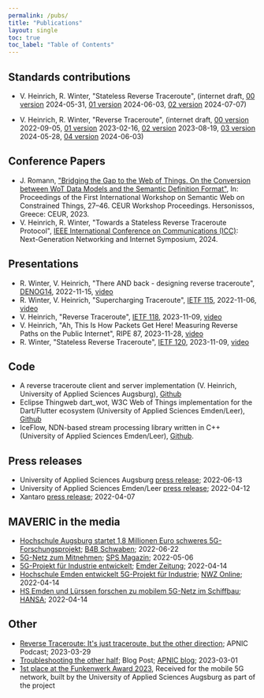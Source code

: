 ```yaml
---
permalink: /pubs/
title: "Publications"
layout: single
toc: true
toc_label: "Table of Contents"
---
```


## Standards contributions

* V. Heinrich, R. Winter, "Stateless Reverse Traceroute", 
(internet draft,  [00 version](https://datatracker.ietf.org/doc/html/draft-heiwin-intarea-reverse-traceroute-stateless-00) 2024-05-31,
[01 version](https://datatracker.ietf.org/doc/html/draft-heiwin-intarea-reverse-traceroute-stateless-01) 2024-06-03,
[02 version](https://datatracker.ietf.org/doc/html/draft-heiwin-intarea-reverse-traceroute-stateless-02) 2024-07-07)

* V. Heinrich, R. Winter, "Reverse Traceroute", 
(internet draft, [00 version](https://datatracker.ietf.org/doc/html/draft-heiwin-intarea-reverse-traceroute-00) 2022-09-05,
[01 version](https://datatracker.ietf.org/doc/html/draft-heiwin-intarea-reverse-traceroute-01) 2023-02-16,
[02 version](https://datatracker.ietf.org/doc/html/draft-heiwin-intarea-reverse-traceroute-02) 2023-08-19,
[03 version](https://datatracker.ietf.org/doc/html/draft-heiwin-intarea-reverse-traceroute-03) 2024-05-28,
[04 version](https://datatracker.ietf.org/doc/html/draft-heiwin-intarea-reverse-traceroute-04) 2024-06-03)

## Conference Papers

* J. Romann, ["Bridging the Gap to the Web of Things. On the Conversion between WoT Data Models and the Semantic Definition Format"](https://ceur-ws.org/Vol-3412/#paper3), In: Proceedings of the First International Workshop on Semantic Web on Constrained Things, 27–46. CEUR Workshop Proceedings. Hersonissos, Greece: CEUR, 2023.
* V. Heinrich, R. Winter, "Towards a Stateless Reverse Traceroute Protocol", [IEEE International Conference on Communications (ICC)](https://icc2024.ieee-icc.org/): Next-Generation Networking and Internet Symposium, 2024.

## Presentations

* R. Winter, V. Heinrich, "There AND back - designing reverse traceroute", [DENOG14](https://www.denog.de/de/meetings/denog14/index.html), 2022-11-15, [video](https://www.youtube.com/watch?v=Y7NtqLEtgjU)
* R. Winter, V. Heinrich, "Supercharging Traceroute", [IETF 115](https://datatracker.ietf.org/meeting/115/materials/slides-115-hotrfc-sessa-5-supercharging-traceroute), 2022-11-06, [video](https://www.youtube.com/watch?v=j0TLYpvK4NQ&t=1460s)
* V. Heinrich, "Reverse Traceroute", [IETF 118](https://datatracker.ietf.org/meeting/118/materials/slides-118-intarea-reverse-traceroute), 2023-11-09, [video](https://youtu.be/w7K_BT1UB1Q?feature=shared&t=2660)
* V. Heinrich, "Ah, This Is How Packets Get Here! Measuring Reverse Paths on the Public Internet", RIPE 87, 2023-11-28, [video](https://ripe87.ripe.net/archives/video/1173/)
* R. Winter, "Stateless Reverse Traceroute", [IETF 120](https://datatracker.ietf.org/meeting/120/materials/slides-120-intarea-stateless-reverse-traceroute), 2023-11-09, [video](https://www.youtube.com/watch?v=OGE5onPY7NM&t=2507s)

## Code

* A reverse traceroute client and server implementation (V. Heinrich, University of Applied Sciences Augsburg), [Github](https://github.com/hsanet/reverse-traceroute)
* Eclipse Thingweb dart_wot, W3C Web of Things implementation for the Dart/Flutter ecosystem (University of Applied Sciences Emden/Leer), [Github](https://github.com/eclipse-thingweb/dart_wot)
* IceFlow, NDN-based stream processing library written in C++ (University of Applied Sciences Emden/Leer), [Github](https://github.com/hsel-netsys/iceflow).

## Press releases

* University of Applied Sciences Augsburg [press release](/assets/pdf/HSA_PM_BMWK-Projekt_MAVERIC.pdf); 2022-06-13
* University of Applied Sciences Emden/Leer [press release](https://www.hs-emden-leer.de/en/generic-pages/article?tx_news_pi1%5Baction%5D=detail&tx_news_pi1%5Bcontroller%5D=News&tx_news_pi1%5Bnews%5D=5761&cHash=6b9f34a3f835e83149b4bf6577154fb9); 2022-04-12
* Xantaro [press release](https://www.xantaro.net/bmwk-projekt-maveric-fuer-erleichterten-einsatz-von-5g-im-unternehmensnetz/); 2022-04-07

## MAVERIC in the media

* [Hochschule Augsburg startet 1,8 Millionen Euro schweres 5G-Forschungsprojekt](https://www.b4bschwaben.de/b4b-nachrichten/augsburg_artikel,-hochschule-augsburg-startet-18-millionen-euro-schweres-5gforschungsprojekt-_arid,267327.html); [B4B Schwaben](https://www.b4bschwaben.de/); 2022-06-22
* [5G-Netz zum Mitnehmen](https://www.sps-magazin.de/wireless-mobilfunk/5g-netz-zum-mitnehmen/); [SPS Magazin](https://www.sps-magazin.de); 2022-05-06
* [5G-Projekt für Industrie entwickelt](/assets/pdf/2022-04-14_Emder_Zeitung_-_14-04-2022_print.pdf); [Emder Zeitung](https://www.emderzeitung.de/); 2022-04-14
* [Hochschule Emden entwickelt 5G-Projekt für Industrie](https://www.nwzonline.de/plus-emden/emden-digitalisierung-hochschule-emden-entwickelt-5g-projekt-fuer-industrie-projekt-maveric_a_51,6,4229545147.html); [NWZ Online](https://www.nwzonline.de/); 2022-04-14
* [HS Emden und Lürssen forschen zu mobilem 5G-Netz im Schiffbau](https://hansa-online.de/2022/04/featured/193913/hs-emden-und-luerssen-forschen-zu-mobilem-5g-netz-im-schiffbau/); [HANSA](https://hansa-online.de/); 2022-04-14

## Other

* [Reverse Traceroute: It's just traceroute, but the other direction](https://blubrry.com/ping_podcast/94883480/reverse-traceroute-its-just-traceroute-but-the-other-direction/); APNIC Podcast; 2023-03-29
* [Troubleshooting the other half](https://blog.apnic.net/2023/03/01/troubleshooting-the-other-half/); Blog Post; [APNIC blog](https://blog.apnic.net/); 2023-03-01
* [1st place at the Funkenwerk Award 2023](https://www.tha.de/HSA-funkenwerk/Ausgezeichnet-Funkenwerk-Award-fuer-innovative-Gruendungsideen.html), Received for the mobile 5G network, built by the University of Applied Sciences Augsburg as part of the project
